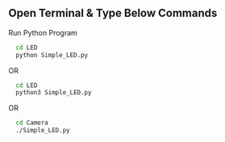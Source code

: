 ## Open Terminal & Type Below Commands

 Run Python Program

```bash
  cd LED 
  python Simple_LED.py
```
OR
```bash
  cd LED
  python3 Simple_LED.py
```
OR
```bash
  cd Camera
  ./Simple_LED.py
```
